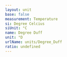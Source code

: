 ```yaml
---
layout: unit
base: false
measurement: Temperature
si: Degree Celcius
siUnit: °C
name: Degree Duff
unit: °D
urlName: units/Degree_Duff
ratio: undefined
---
```

